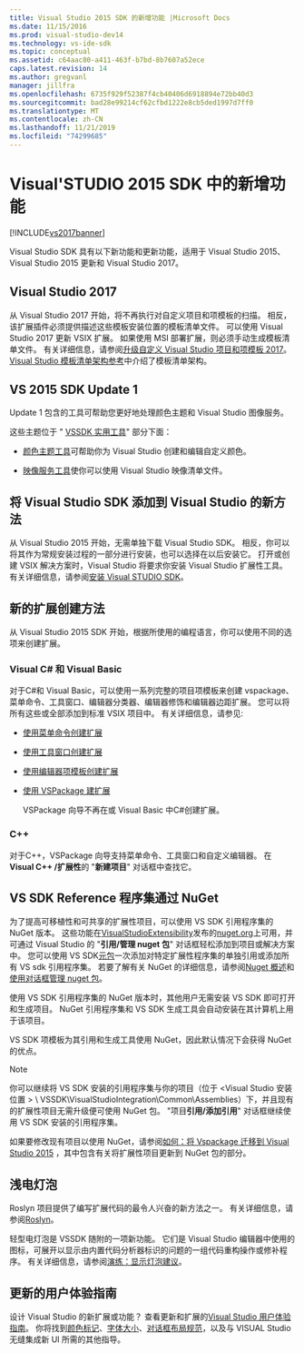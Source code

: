 ```yaml
---
title: Visual Studio 2015 SDK 的新增功能 |Microsoft Docs
ms.date: 11/15/2016
ms.prod: visual-studio-dev14
ms.technology: vs-ide-sdk
ms.topic: conceptual
ms.assetid: c64aac80-a411-463f-b7bd-8b7607a52ece
caps.latest.revision: 14
ms.author: gregvanl
manager: jillfra
ms.openlocfilehash: 6735f929f52387f4cb40406d6918894e72bb40d3
ms.sourcegitcommit: bad28e99214cf62cfbd1222e8cb5ded1997d7ff0
ms.translationtype: MT
ms.contentlocale: zh-CN
ms.lasthandoff: 11/21/2019
ms.locfileid: "74299685"
---
```

# <a name="what39s-new-in-the-visual-studio-2015-sdk"></a>Visual&#39;STUDIO 2015 SDK 中的新增功能
[!INCLUDE[vs2017banner](../includes/vs2017banner.md)]

Visual Studio SDK 具有以下新功能和更新功能，适用于 Visual Studio 2015、Visual Studio 2015 更新和 Visual Studio 2017。

## <a name="visual-studio-2017"></a>Visual Studio 2017

从 Visual Studio 2017 开始，将不再执行对自定义项目和项模板的扫描。 相反，该扩展插件必须提供描述这些模板安装位置的模板清单文件。 可以使用 Visual Studio 2017 更新 VSIX 扩展。 如果使用 MSI 部署扩展，则必须手动生成模板清单文件。 有关详细信息，请参阅[升级自定义 Visual Studio 项目和项模板 2017](/visualstudio/extensibility/upgrading-custom-project-and-item-templates-for-visual-studio-2017?view=vs-2015)。 [Visual Studio 模板清单架构参考](/visualstudio/extensibility/visual-studio-template-manifest-schema-reference)中介绍了模板清单架构。

## <a name="vs-2015-sdk-update-1"></a>VS 2015 SDK Update 1
 Update 1 包含的工具可帮助您更好地处理颜色主题和 Visual Studio 图像服务。

 这些主题位于 " [VSSDK 实用工具](../extensibility/internals/vssdk-utilities.md)" 部分下面：

- [颜色主题工具](../extensibility/internals/color-theming-tools.md)可帮助你为 Visual Studio 创建和编辑自定义颜色。

- [映像服务工具](../extensibility/internals/image-service-tools.md)使你可以使用 Visual Studio 映像清单文件。

## <a name="new-way-to-add-the-visual-studio-sdk-to-visual-studio"></a>将 Visual Studio SDK 添加到 Visual Studio 的新方法
 从 Visual Studio 2015 开始，无需单独下载 Visual Studio SDK。 相反，你可以将其作为常规安装过程的一部分进行安装，也可以选择在以后安装它。 打开或创建 VSIX 解决方案时，Visual Studio 将要求你安装 Visual Studio 扩展性工具。 有关详细信息，请参阅[安装 Visual STUDIO SDK](../extensibility/installing-the-visual-studio-sdk.md)。

## <a name="new-ways-of-creating-extensions"></a>新的扩展创建方法
 从 Visual Studio 2015 SDK 开始，根据所使用的编程语言，你可以使用不同的选项来创建扩展。

### <a name="visual-c-and-visual-basic"></a>Visual C# 和 Visual Basic
 对于C#和 Visual Basic，可以使用一系列完整的项目项模板来创建 vspackage、菜单命令、工具窗口、编辑器分类器、编辑器修饰和编辑器边距扩展。 您可以将所有这些或全部添加到标准 VSIX 项目中。 有关详细信息，请参见:

- [使用菜单命令创建扩展](../extensibility/creating-an-extension-with-a-menu-command.md)

- [使用工具窗口创建扩展](../extensibility/creating-an-extension-with-a-tool-window.md)

- [使用编辑器项模板创建扩展](../extensibility/creating-an-extension-with-an-editor-item-template.md)

- [使用 VSPackage 建扩展](../extensibility/creating-an-extension-with-a-vspackage.md)

     VSPackage 向导不再在或 Visual Basic 中C#创建扩展。

### <a name="c"></a>C++
 对于C++，VSPackage 向导支持菜单命令、工具窗口和自定义编辑器。 在**Visual C++ /扩展性**的 "**新建项目**" 对话框中查找它。

## <a name="vs-sdk-reference-assemblies-via-nuget"></a>VS SDK Reference 程序集通过 NuGet
 为了提高可移植性和可共享的扩展性项目，可以使用 VS SDK 引用程序集的 NuGet 版本。  这些功能在[VisualStudioExtensibility](https://www.nuget.org/profiles/VisualStudioExtensibility)发布的[nuget.org](https://www.nuget.org/)上可用，并可通过 Visual Studio 的 "**引用/管理 nuget 包**" 对话框轻松添加到项目或解决方案中。 您可以使用 VS SDK[元包](https://www.nuget.org/packages/VSSDK_Reference_Assemblies)一次添加对特定扩展性程序集的单独引用或添加所有 VS sdk 引用程序集。 若要了解有关 NuGet 的详细信息，请参阅[Nuget 概述](https://docs.microsoft.com/nuget/)和[使用对话框管理 nuget 包](https://docs.microsoft.com/nuget/consume-packages/install-use-packages-visual-studio)。

 使用 VS SDK 引用程序集的 NuGet 版本时，其他用户无需安装 VS SDK 即可打开和生成项目。  NuGet 引用程序集和 VS SDK 生成工具会自动安装在其计算机上用于该项目。

 VS SDK 项模板为其引用和生成工具使用 NuGet，因此默认情况下会获得 NuGet 的优点。

> [!NOTE]
> 你可以继续将 VS SDK 安装的引用程序集与你的项目（位于 \<Visual Studio 安装位置 > \ VSSDK\VisualStudioIntegration\Common\Assemblies）下，并且现有的扩展性项目无需升级便可使用 NuGet 包。  "项目**引用/添加引用**" 对话框继续使用 VS SDK 安装的引用程序集。
>
> 如果要修改现有项目以使用 NuGet，请参阅[如何：将 Vspackage 迁移到 Visual Studio 2015](../extensibility/how-to-migrate-extensibility-projects-to-visual-studio-2015.md) ，其中包含有关将扩展性项目更新到 NuGet 包的部分。

## <a name="light-bulbs"></a>浅电灯泡
 Roslyn 项目提供了编写扩展代码的最令人兴奋的新方法之一。 有关详细信息，请参阅[Roslyn](https://github.com/dotnet/Roslyn)。

 轻型电灯泡是 VSSDK 随附的一项新功能。 它们是 Visual Studio 编辑器中使用的图标，可展开以显示由内置代码分析器标识的问题的一组代码重构操作或修补程序。 有关详细信息，请参阅[演练：显示灯泡建议](../extensibility/walkthrough-displaying-light-bulb-suggestions.md)。

## <a name="updated-user-experience-guidelines"></a>更新的用户体验指南
 设计 Visual Studio 的新扩展或功能？ 查看更新和扩展的[Visual Studio 用户体验指南](../extensibility/ux-guidelines/visual-studio-user-experience-guidelines.md)。  你将找到[颜色标记](../extensibility/ux-guidelines/shared-colors-for-visual-studio.md)、[字体大小](../extensibility/ux-guidelines/fonts-and-formatting-for-visual-studio.md)、[对话框布局规范](../extensibility/ux-guidelines/layout-for-visual-studio.md)，以及与 VISUAL Studio 无缝集成新 UI 所需的其他指导。

